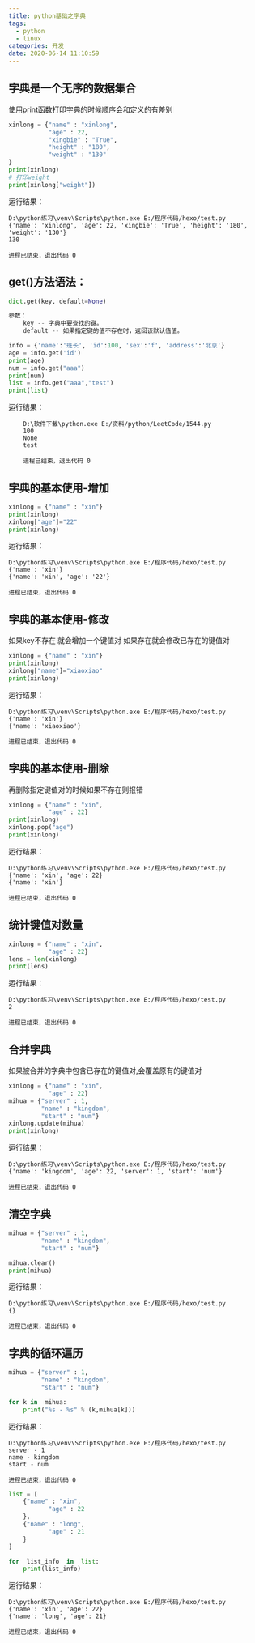 ```yaml
---
title: python基础之字典
tags:
  - python
  - linux
categories: 开发
date: 2020-06-14 11:10:59
---
```

## 字典是一个无序的数据集合
使用print函数打印字典的时候顺序会和定义的有差别
```python
xinlong = {"name" : "xinlong",
           "age" : 22,
           "xingbie" : "True",
           "height" : "180",
           "weight" : "130"
}
print(xinlong)
# 打印weight
print(xinlong["weight"])
```
运行结果：

    D:\python练习\venv\Scripts\python.exe E:/程序代码/hexo/test.py
    {'name': 'xinlong', 'age': 22, 'xingbie': 'True', 'height': '180', 'weight': '130'}
    130

    进程已结束，退出代码 0

## get()方法语法：
```python
dict.get(key, default=None)

参数：
    key -- 字典中要查找的键。
    default -- 如果指定键的值不存在时，返回该默认值值。
```
```python
info = {'name':'班长', 'id':100, 'sex':'f', 'address':'北京'}
age = info.get('id')
print(age)
num = info.get("aaa")
print(num)
list = info.get("aaa","test")
print(list)
```
运行结果：

        D:\软件下载\python.exe E:/资料/python/LeetCode/1544.py
        100
        None
        test

        进程已结束，退出代码 0

## 字典的基本使用-增加
```python
xinlong = {"name" : "xin"}
print(xinlong)
xinlong["age"]="22"
print(xinlong)
```
运行结果：

    D:\python练习\venv\Scripts\python.exe E:/程序代码/hexo/test.py
    {'name': 'xin'}
    {'name': 'xin', 'age': '22'}

    进程已结束，退出代码 0

## 字典的基本使用-修改
如果key不存在 就会增加一个键值对  如果存在就会修改已存在的键值对
```python
xinlong = {"name" : "xin"}
print(xinlong)
xinlong["name"]="xiaoxiao"
print(xinlong)
```
运行结果：

    D:\python练习\venv\Scripts\python.exe E:/程序代码/hexo/test.py
    {'name': 'xin'}
    {'name': 'xiaoxiao'}

    进程已结束，退出代码 0

## 字典的基本使用-删除
再删除指定键值对的时候如果不存在则报错
```python
xinlong = {"name" : "xin",
           "age" : 22}
print(xinlong)
xinlong.pop("age")
print(xinlong)
```
运行结果：

    D:\python练习\venv\Scripts\python.exe E:/程序代码/hexo/test.py
    {'name': 'xin', 'age': 22}
    {'name': 'xin'}

    进程已结束，退出代码 0

## 统计键值对数量
```python
xinlong = {"name" : "xin",
           "age" : 22}
lens = len(xinlong)
print(lens)
```
运行结果：

    D:\python练习\venv\Scripts\python.exe E:/程序代码/hexo/test.py
    2

    进程已结束，退出代码 0

## 合并字典
如果被合并的字典中包含已存在的键值对,会覆盖原有的键值对
```python
xinlong = {"name" : "xin",
           "age" : 22}
mihua = {"server" : 1,
         "name" : "kingdom",
         "start" : "num"}
xinlong.update(mihua)
print(xinlong)
```
运行结果：

    D:\python练习\venv\Scripts\python.exe E:/程序代码/hexo/test.py
    {'name': 'kingdom', 'age': 22, 'server': 1, 'start': 'num'}

    进程已结束，退出代码 0

## 清空字典
```python
mihua = {"server" : 1,
         "name" : "kingdom",
         "start" : "num"}

mihua.clear()
print(mihua)
```
运行结果：

    D:\python练习\venv\Scripts\python.exe E:/程序代码/hexo/test.py
    {}

    进程已结束，退出代码 0

## 字典的循环遍历
```python
mihua = {"server" : 1,
         "name" : "kingdom",
         "start" : "num"}

for k in  mihua:
    print("%s - %s" % (k,mihua[k]))
```
运行结果：

    D:\python练习\venv\Scripts\python.exe E:/程序代码/hexo/test.py
    server - 1
    name - kingdom
    start - num

    进程已结束，退出代码 0

```python
list = [
    {"name" : "xin",
           "age" : 22
    },
    {"name" : "long",
           "age" : 21
    }
]

for  list_info  in  list:
    print(list_info)
```
运行结果：

    D:\python练习\venv\Scripts\python.exe E:/程序代码/hexo/test.py
    {'name': 'xin', 'age': 22}
    {'name': 'long', 'age': 21}

    进程已结束，退出代码 0